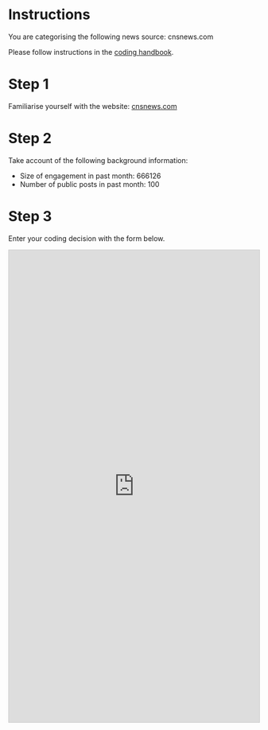 # Instructions

You are categorising the following news source: cnsnews.com

Please follow instructions in the [coding handbook](http://comprop.oii.ox.ac.uk/).

# Step 1

Familiarise yourself with the website: [cnsnews.com](cnsnews.com)

# Step 2

Take account of the following background information:

* Size of engagement in past month: 666126
* Number of public posts in past month: 100

# Step 3

Enter your coding decision with the form below.

<iframe class="airtable-embed"
    src="https://airtable.com/embed/shra38QF3aALor26z?backgroundColor=blue&prefill_Media%20source=cnsnews.com&prefill_Coder=Alice" frameborder="0"
    onmousewheel="" width="100%" height="950" style="background: transparent; border: 1px solid #ccc;"></iframe>